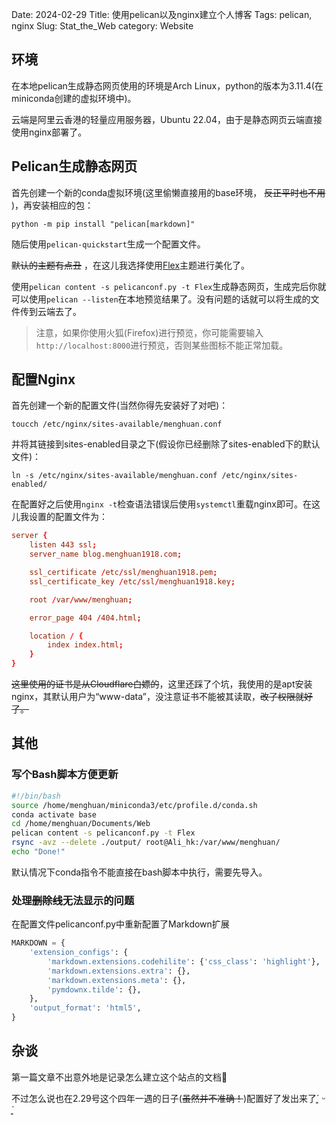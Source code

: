 Date: 2024-02-29
Title: 使用pelican以及nginx建立个人博客
Tags: pelican, nginx
Slug: Stat_the_Web
category: Website

## 环境

在本地pelican生成静态网页使用的环境是Arch Linux，python的版本为3.11.4(在miniconda创建的虚拟环境中)。

云端是阿里云香港的轻量应用服务器，Ubuntu 22.04，由于是静态网页云端直接使用nginx部署了。

## Pelican生成静态网页

首先创建一个新的conda虚拟环境(这里偷懒直接用的base环境， ~~反正平时也不用~~ )，再安装相应的包：

`python -m pip install "pelican[markdown]"`

随后使用`pelican-quickstart`生成一个配置文件。

~~默认的主题有点丑~~ ，在这儿我选择使用[Flex](https://github.com/alexandrevicenzi/Flex)主题进行美化了。

使用`pelican content -s pelicanconf.py -t Flex`生成静态网页，生成完后你就可以使用`pelican --listen`在本地预览结果了。没有问题的话就可以将生成的文件传到云端去了。

> 注意，如果你使用火狐(Firefox)进行预览，你可能需要输入`http://localhost:8000`进行预览，否则某些图标不能正常加载。

## 配置Nginx

首先创建一个新的配置文件(当然你得先安装好了对吧)：

`toucch /etc/nginx/sites-available/menghuan.conf`

并将其链接到sites-enabled目录之下(假设你已经删除了sites-enabled下的默认文件)：

`ln -s /etc/nginx/sites-available/menghuan.conf /etc/nginx/sites-enabled/`

在配置好之后使用`nginx -t`检查语法错误后使用`systemctl`重载nginx即可。在这儿我设置的配置文件为：

```conf
server {
    listen 443 ssl;
    server_name blog.menghuan1918.com;

    ssl_certificate /etc/ssl/menghuan1918.pem;
    ssl_certificate_key /etc/ssl/menghuan1918.key;

    root /var/www/menghuan;

    error_page 404 /404.html;

    location / {
        index index.html;
    }
}
```

~~这里使用的证书是从Cloudflare白嫖的~~，这里还踩了个坑，我使用的是apt安装nginx，其默认用户为“www-data”，没注意证书不能被其读取，~~改了权限就好了。~~

## 其他

### 写个Bash脚本方便更新

```bash
#!/bin/bash
source /home/menghuan/miniconda3/etc/profile.d/conda.sh
conda activate base
cd /home/menghuan/Documents/Web
pelican content -s pelicanconf.py -t Flex
rsync -avz --delete ./output/ root@Ali_hk:/var/www/menghuan/
echo "Done!"
```
默认情况下conda指令不能直接在bash脚本中执行，需要先导入。

### 处理~~删除线~~无法显示的问题

在配置文件pelicanconf.py中重新配置了Markdown扩展
```python
MARKDOWN = {
    'extension_configs': {
        'markdown.extensions.codehilite': {'css_class': 'highlight'},
        'markdown.extensions.extra': {},
        'markdown.extensions.meta': {},
        'pymdownx.tilde': {},
    },
    'output_format': 'html5',
}
```

## 杂谈

第一篇文章不出意外地是记录怎么建立这个站点的文档🤣

不过怎么说也在2.29号这个四年一遇的日子(~~虽然并不准确！~~)配置好了发出来了´͈ ᵕ \`͈

<script src="https://giscus.app/client.js"
        data-repo="Menghuan1918/WebPage"
        data-repo-id="R_kgDOLcYFwA"
        data-category="Announcements"
        data-category-id="DIC_kwDOLcYFwM4Cdwpr"
        data-mapping="pathname"
        data-strict="0"
        data-reactions-enabled="1"
        data-emit-metadata="0"
        data-input-position="bottom"
        data-theme="preferred_color_scheme"
        data-lang="zh-CN"
        crossorigin="anonymous"
        async>
</script>
